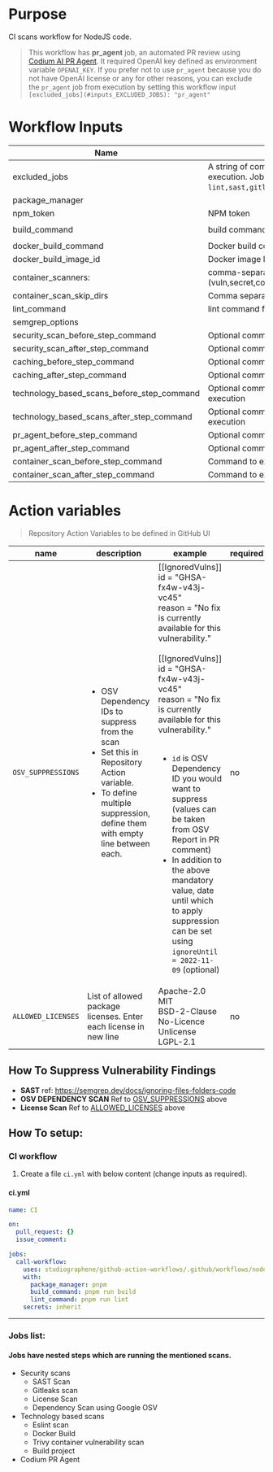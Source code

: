 # Purpose

CI scans workflow for NodeJS code.

> This workflow has **pr_agent** job, an automated PR review using [Codium AI PR Agent](https://www.codium.ai/products/git-plugin/). It required OpenAI key defined as environment variable `OPENAI_KEY`. If you prefer not to use `pr_agent` because you do not have OpenAI license or any for other reasons, you can exclude the `pr_agent` job from execution by setting this workflow input `[excluded_jobs](#inputs_EXCLUDED_JOBS): "pr_agent"`

# Workflow Inputs

| Name                                              | Description                                                                                                                                                                                | Required | Default         |
| ------------------------------------------------- | ------------------------------------------------------------------------------------------------------------------------------------------------------------------------------------------ | -------- | --------------- |
| excluded_jobs <a name="inputs_EXCLUDED_JOBS"></a> | A string of comma separated job IDs that you want to exculude from execution. Job IDs that can be used to exclude `lint,sast,gitleaks,license_scan,dependency_scan,build,docker,pr_agent`. | no       |                 |
| package_manager                                   |                                                                                                                                                                                            | no       | npm             |
| npm_token                                         | NPM token                                                                                                                                                                                  | no       |                 |
| build_command                                     | build command for the project                                                                                                                                                              | no       | `npm run build` |
| docker_build_command                              | Docker build command                                                                                                                                                                       | no       |                 |
| docker_build_image_id                             | Docker image ID as mentioned in docker_build_command                                                                                                                                       | no       | `local:latest`  |
| container_scanners:                               | comma-separated list of what security issues to detect (vuln,secret,config)                                                                                                                | no       | `vuln`          |
| container_scan_skip_dirs                          | Comma separated list of directories to skip scanning                                                                                                                                       | no       |                 |
| lint_command                                      | lint command for the project                                                                                                                                                               | no       | `npm run lint`  |
| semgrep_options                                   |                                                                                                                                                                                            | no       |                 |
| security_scan_before_step_command                 | Optional commands to pass before secuirty scan job                                                                                                                                         | no       |                 |
| security_scan_after_step_command                  | Optional commands to pass after secuirty scan job steps execution                                                                                                                          | no       |                 |
| caching_before_step_command                       | Optional commands to pass before caching job steps execution                                                                                                                               | no       |                 |
| caching_after_step_command                        | Optional commands to pass after caching job steps execution                                                                                                                                | no       |                 |
| technology_based_scans_before_step_command        | Optional commands to pass before techology based scans job steps execution                                                                                                                 | no       |                 |
| technology_based_scans_after_step_command         | Optional commands to pass after techology based scans job steps execution                                                                                                                  | no       |                 |
| pr_agent_before_step_command                      | Optional commands to pass before Codium PR agent job steps execution                                                                                                                       | no       |                 |
| pr_agent_after_step_command                       | Optional commands to pass after Codium PR agent job steps execution                                                                                                                        | no       |                 |
| container_scan_before_step_command                | Command to execute at the start of the container scan                                                                                                                                      | no       |                 |
| container_scan_after_step_command                 | Command to execute at the end of the container scan                                                                                                                                        | no       |                 |

# Action variables

> Repository Action Variables to be defined in GitHub UI

| name                                                               | description                                                                                                                                                                                 | example                                                                                                                                                                                                                                                                                                                                                                                                                                                                                                                       | required |
| ------------------------------------------------------------------ | ------------------------------------------------------------------------------------------------------------------------------------------------------------------------------------------- | ----------------------------------------------------------------------------------------------------------------------------------------------------------------------------------------------------------------------------------------------------------------------------------------------------------------------------------------------------------------------------------------------------------------------------------------------------------------------------------------------------------------------------- | -------- |
| `OSV_SUPPRESSIONS` <a name="action_variable_OSV_SUPPRESSIONS"></a> | <ul><li>OSV Dependency IDs to suppress from the scan</li><li>Set this in Repository Action variable.</li><li>To define multiple suppression, define them with empty line between each.</ul> | [[IgnoredVulns]]<br>id = "GHSA-fx4w-v43j-vc45"<br>reason = "No fix is currently available for this vulnerability."<br><br>[[IgnoredVulns]]<br>id = "GHSA-fx4w-v43j-vc45"<br>reason = "No fix is currently available for this vulnerability."<br><br><ul><li>`id` is OSV Dependency ID you would want to suppress (values can be taken from OSV Report in PR comment)</li><li>In addition to the above mandatory value, date until which to apply suppression can be set using `ignoreUntil = 2022-11-09` (optional)</li></ul> | no       |
| `ALLOWED_LICENSES` <a name="action_variable_ALLOWED_LICENSES"></a> | List of allowed package licenses. Enter each license in new line                                                                                                                            | Apache-2.0<br>MIT<br>BSD-2-Clause<br>No-Licence<br>Unlicense<br>LGPL-2.1                                                                                                                                                                                                                                                                                                                                                                                                                                                      | no       |

## How To Suppress Vulnerability Findings

- **SAST**
  ref: https://semgrep.dev/docs/ignoring-files-folders-code
- **OSV DEPENDENCY SCAN**
  Ref to [OSV_SUPPRESSIONS](#action_variables_OSV_SUPPRESSIONS) above
- **License Scan**
  Ref to [ALLOWED_LICENSES](#action_variable_ALLOWED_LICENSES) above

## How To setup:

### CI workflow

1. Create a file `ci.yml` with below content (change inputs as required).

#### ci.yml

```yaml
name: CI

on:
  pull_request: {}
  issue_comment:

jobs:
  call-workflow:
    uses: studiographene/github-action-workflows/.github/workflows/nodejs-ci.yml@master # if you want alternatively pin to tag version version
    with:
      package_manager: pnpm
      build_command: pnpm run build
      lint_command: pnpm run lint
    secrets: inherit
```

---

### Jobs list:

#### Jobs have nested steps which are running the mentioned scans.

- Security scans
  - SAST Scan
  - Gitleaks scan
  - License Scan
  - Dependency Scan using Google OSV
- Technology based scans
  - Eslint scan
  - Docker Build
  - Trivy container vulnerability scan
  - Build project
- Codium PR Agent
